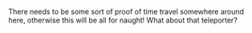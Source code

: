 There needs to be some sort of proof of time travel somewhere around here, otherwise this will be all for naught! What about that teleporter?